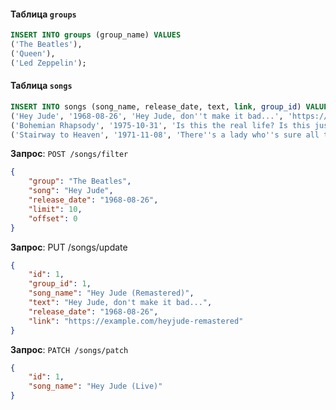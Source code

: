 #### Таблица `groups`

```sql
INSERT INTO groups (group_name) VALUES
('The Beatles'),
('Queen'),
('Led Zeppelin');
```

#### Таблица `songs`

```sql
INSERT INTO songs (song_name, release_date, text, link, group_id) VALUES
('Hey Jude', '1968-08-26', 'Hey Jude, don''t make it bad...', 'https://example.com/heyjude', (SELECT id FROM groups WHERE group_name = 'The Beatles')),
('Bohemian Rhapsody', '1975-10-31', 'Is this the real life? Is this just fantasy...', 'https://example.com/bohemianrhapsody', (SELECT id FROM groups WHERE group_name = 'Queen')),
('Stairway to Heaven', '1971-11-08', 'There''s a lady who''s sure all that glitters is gold...', 'https://example.com/stairwaytoheaven', (SELECT id FROM groups WHERE group_name = 'Led Zeppelin'));
```

**Запрос**: `POST /songs/filter`

```json
{
	"group": "The Beatles",
	"song": "Hey Jude",
	"release_date": "1968-08-26",
	"limit": 10,
	"offset": 0
}
```

**Запрос**: PUT /songs/update

```json
{
	"id": 1,
	"group_id": 1,
	"song_name": "Hey Jude (Remastered)",
	"text": "Hey Jude, don't make it bad...",
	"release_date": "1968-08-26",
	"link": "https://example.com/heyjude-remastered"
}
```

**Запрос**: `PATCH /songs/patch`

```json
{
	"id": 1,
	"song_name": "Hey Jude (Live)"
}
```
